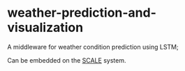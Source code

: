 # weather-prediction-and-visualization
A middleware for weather condition prediction using LSTM;

Can be embedded on the [SCALE](https://scale.ics.uci.edu/) system. 
